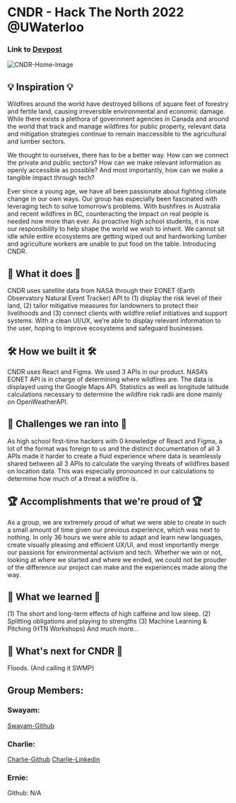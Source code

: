 # CNDR - Hack The North 2022 @UWaterloo

### Link to [Devpost](https://devpost.com/software/cindr)
![CNDR-Home-Image](https://user-images.githubusercontent.com/78674944/202960616-b1135f23-85e4-406a-880b-1c4fd8d9c01b.png)

## 💡 Inspiration 💡
Wildfires around the world have destroyed billions of square feet of forestry and fertile land, causing irreversible environmental and economic damage. While there exists a plethora of government agencies in Canada and around the world that track and manage wildfires for public property, relevant data and mitigation strategies continue to remain inaccessible to the agricultural and lumber sectors.

We thought to ourselves, there has to be a better way. How can we connect the private and public sectors? How can we make relevant information as openly accessible as possible? And most importantly, how can we make a tangible impact through tech?

Ever since a young age, we have all been passionate about fighting climate change in our own ways. Our group has especially been fascinated with leveraging tech to solve tomorrow’s problems. With bushfires in Australia and recent wildfires in BC, counteracting the impact on real people is needed now more than ever. As proactive high school students, it is now our responsibility to help shape the world we wish to inherit. We cannot sit idle while entire ecosystems are getting wiped out and hardworking lumber and agriculture workers are unable to put food on the table. Introducing CNDR.

## 🦾 What it does 🦾
CNDR uses satellite data from NASA through their EONET (Earth Observatory Natural Event Tracker) API to 
(1) display the risk level of their land, 
(2) tailor mitigative measures for landowners to protect their livelihoods and 
(3) connect clients with wildfire relief initiatives and support systems. With a clean UI/UX, we’re able to display relevant information to the user, hoping to improve ecosystems and safeguard businesses.

## 🛠 How we built it 🛠
CNDR uses React and Figma. We used 3 APIs in our product. NASA’s EONET API is in charge of determining where wildfires are. The data is displayed using the Google Maps API. Statistics as well as longitude latitude calculations necessary to determine the wildfire risk radii are done mainly on OpenWeatherAPI.

## 🚧 Challenges we ran into 🚧
As high school first-time hackers with 0 knowledge of React and Figma, a lot of the format was foreign to us and the distinct documentation of all 3 APIs made it harder to create a fluid experience where data is seamlessly shared between all 3 APIs to calculate the varying threats of wildfires based on location data. This was especially pronounced in our calculations to determine how much of a threat a wildfire is.

## 🏆 Accomplishments that we're proud of 🏆
As a group, we are extremely proud of what we were able to create in such a small amount of time given our previous experience, which was next to nothing. In only 36 hours we were able to adapt and learn new languages, create visually pleasing and efficient UX/UI, and most importantly merge our passions for environmental activism and tech. Whether we win or not, looking at where we started and where we ended, we could not be prouder of the difference our project can make and the experiences made along the way.

## 🧠 What we learned 🧠
(1) The short and long-term effects of high caffeine and low sleep. 
(2) Splitting obligations and playing to strengths 
(3) Machine Learning & Pitching (HTN Workshops) And much more…

## 🚀 What's next for CNDR 🚀
Floods. (And calling it SWMP)




## Group Members:

### Swayam:
[Swayam-Github](https://github.com/swayamparekh)

### Charlie:
[Charlie-Github](https://github.com/C-MartinezWaterloo)
[Charlie-Linkedin](https://www.linkedin.com/in/charlie-martinez-bba099236/)

### Ernie: 
Github: N/A

